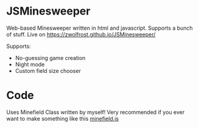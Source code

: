 # JSMinesweeper
Web-based Minesweeper written in html and javascript. Supports a bunch of stuff.
Live on https://zwolfrost.github.io/JSMinesweeper/

Supports:
- No-guessing game creation
- Night mode
- Custom field size chooser

# Code
Uses Minefield Class written by myself! Very recommended if you ever want to make something like this
[minefield.js](https://gist.github.com/zWolfrost/6ee6b2c809a2a1cc4d0bf56805777ae7)
